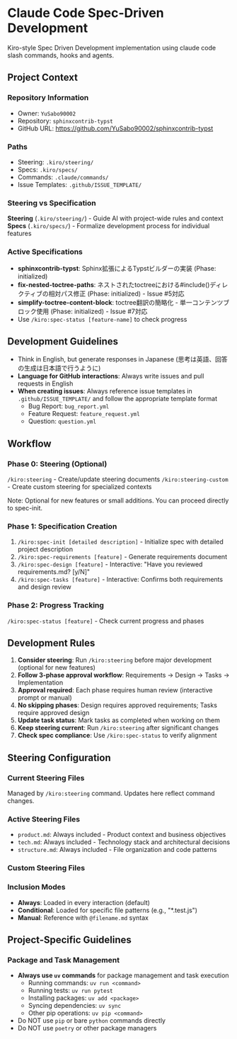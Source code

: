 # Claude Code Spec-Driven Development

Kiro-style Spec Driven Development implementation using claude code slash commands, hooks and agents.

## Project Context

### Repository Information
- Owner: `YuSabo90002`
- Repository: `sphinxcontrib-typst`
- GitHub URL: https://github.com/YuSabo90002/sphinxcontrib-typst

### Paths
- Steering: `.kiro/steering/`
- Specs: `.kiro/specs/`
- Commands: `.claude/commands/`
- Issue Templates: `.github/ISSUE_TEMPLATE/`

### Steering vs Specification

**Steering** (`.kiro/steering/`) - Guide AI with project-wide rules and context
**Specs** (`.kiro/specs/`) - Formalize development process for individual features

### Active Specifications
- **sphinxcontrib-typst**: Sphinx拡張によるTypstビルダーの実装 (Phase: initialized)
- **fix-nested-toctree-paths**: ネストされたtoctreeにおける#include()ディレクティブの相対パス修正 (Phase: initialized) - Issue #5対応
- **simplify-toctree-content-block**: toctree翻訳の簡略化 - 単一コンテンツブロック使用 (Phase: initialized) - Issue #7対応
- Use `/kiro:spec-status [feature-name]` to check progress

## Development Guidelines
- Think in English, but generate responses in Japanese (思考は英語、回答の生成は日本語で行うように)
- **Language for GitHub interactions**: Always write issues and pull requests in English
- **When creating issues**: Always reference issue templates in `.github/ISSUE_TEMPLATE/` and follow the appropriate template format
  - Bug Report: `bug_report.yml`
  - Feature Request: `feature_request.yml`
  - Question: `question.yml`

## Workflow

### Phase 0: Steering (Optional)
`/kiro:steering` - Create/update steering documents
`/kiro:steering-custom` - Create custom steering for specialized contexts

Note: Optional for new features or small additions. You can proceed directly to spec-init.

### Phase 1: Specification Creation
1. `/kiro:spec-init [detailed description]` - Initialize spec with detailed project description
2. `/kiro:spec-requirements [feature]` - Generate requirements document
3. `/kiro:spec-design [feature]` - Interactive: "Have you reviewed requirements.md? [y/N]"
4. `/kiro:spec-tasks [feature]` - Interactive: Confirms both requirements and design review

### Phase 2: Progress Tracking
`/kiro:spec-status [feature]` - Check current progress and phases

## Development Rules
1. **Consider steering**: Run `/kiro:steering` before major development (optional for new features)
2. **Follow 3-phase approval workflow**: Requirements → Design → Tasks → Implementation
3. **Approval required**: Each phase requires human review (interactive prompt or manual)
4. **No skipping phases**: Design requires approved requirements; Tasks require approved design
5. **Update task status**: Mark tasks as completed when working on them
6. **Keep steering current**: Run `/kiro:steering` after significant changes
7. **Check spec compliance**: Use `/kiro:spec-status` to verify alignment

## Steering Configuration

### Current Steering Files
Managed by `/kiro:steering` command. Updates here reflect command changes.

### Active Steering Files
- `product.md`: Always included - Product context and business objectives
- `tech.md`: Always included - Technology stack and architectural decisions
- `structure.md`: Always included - File organization and code patterns

### Custom Steering Files
<!-- Added by /kiro:steering-custom command -->
<!-- Format:
- `filename.md`: Mode - Pattern(s) - Description
  Mode: Always|Conditional|Manual
  Pattern: File patterns for Conditional mode
-->

### Inclusion Modes
- **Always**: Loaded in every interaction (default)
- **Conditional**: Loaded for specific file patterns (e.g., "*.test.js")
- **Manual**: Reference with `@filename.md` syntax

## Project-Specific Guidelines

### Package and Task Management
- **Always use `uv` commands** for package management and task execution
  - Running commands: `uv run <command>`
  - Running tests: `uv run pytest`
  - Installing packages: `uv add <package>`
  - Syncing dependencies: `uv sync`
  - Other pip operations: `uv pip <command>`
- Do NOT use `pip` or bare `python` commands directly
- Do NOT use `poetry` or other package managers

